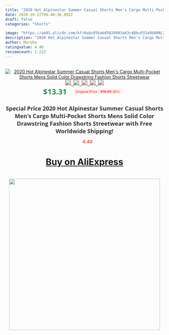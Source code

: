 ```yaml
---
title: "2020 Hot Alpinestar Summer Casual Shorts Men's Cargo Multi-Pocket Shorts Mens Solid Color Drawstring Fashion Shorts Streetwear"
date: 2020-10-22T08:40:36.892Z
draft: false
categories: "Shorts"

image: "https://ae01.alicdn.com/kf/Habc056abd5024903a83c48bc033a9b80N/2020-Hot-Alpinestar-Summer-Casual-Shorts-Men-s-Cargo-Multi-Pocket-Shorts-Mens-Solid-Color-Drawstring.jpg"
description: "2020 Hot Alpinestar Summer Casual Shorts Men's Cargo Multi-Pocket Shorts Mens Solid Color Drawstring Fashion Shorts Streetwear"
author: Marsha
ratingvalue: 4.40
reviewcount: 1.222
---
```

<br>
<div style="text-align: center;">
<a href="https://s.click.aliexpress.com/e/_A3f1JJ" target="_blank" rel="nofollow noopener noreferrer"><img alt="2020 Hot Alpinestar Summer Casual Shorts Men's Cargo Multi-Pocket Shorts Mens Solid Color Drawstring Fashion Shorts Streetwear" class="magnifier-image" src="https://ae01.alicdn.com/kf/Habc056abd5024903a83c48bc033a9b80N/2020-Hot-Alpinestar-Summer-Casual-Shorts-Men-s-Cargo-Multi-Pocket-Shorts-Mens-Solid-Color-Drawstring.jpg_640x640.jpg">
<br>
<img style="border:1px solid salmon" src="https://ae01.alicdn.com/kf/Habc056abd5024903a83c48bc033a9b80N/2020-Hot-Alpinestar-Summer-Casual-Shorts-Men-s-Cargo-Multi-Pocket-Shorts-Mens-Solid-Color-Drawstring.jpg_120x120.jpg">&nbsp;&nbsp;<img style="border:1px solid salmon" src="https://ae01.alicdn.com/kf/H4b88af4b168a407bb92fbf804d0304a4U/2020-Hot-Alpinestar-Summer-Casual-Shorts-Men-s-Cargo-Multi-Pocket-Shorts-Mens-Solid-Color-Drawstring.jpg_120x120.jpg">&nbsp;&nbsp;<img style="border:1px solid salmon" src="https://ae01.alicdn.com/kf/H8ad61d4bab424b1a85cfe250d1c50729C/2020-Hot-Alpinestar-Summer-Casual-Shorts-Men-s-Cargo-Multi-Pocket-Shorts-Mens-Solid-Color-Drawstring.jpg_120x120.jpg">&nbsp;&nbsp;<img style="border:1px solid salmon" src="https://ae01.alicdn.com/kf/H3db9d7544a444819985750dae5610f51I/2020-Hot-Alpinestar-Summer-Casual-Shorts-Men-s-Cargo-Multi-Pocket-Shorts-Mens-Solid-Color-Drawstring.jpg_120x120.jpg">&nbsp;&nbsp;<img style="border:1px solid salmon" src="https://ae01.alicdn.com/kf/Hb35c79c0ee244a70bcb3024410a98072J/2020-Hot-Alpinestar-Summer-Casual-Shorts-Men-s-Cargo-Multi-Pocket-Shorts-Mens-Solid-Color-Drawstring.jpg_120x120.jpg"></a></div><br0>
<div style="text-align: center;"><span style="background-color: white; border: 0px; box-sizing: border-box; color: seagreen; display: inline-block; font-family: &quot;open sans&quot; , &quot;arial&quot; , &quot;helvetica&quot; , sans-serif , &quot;heiti&quot;; font-size: 24px; font-stretch: inherit; font-weight: 700; line-height: inherit; margin: 0px 10px 0px 0px; padding: 0px; vertical-align: middle;">$13.31 </span>
<span style="background: rgb(255 , 241 , 241); border-radius: 3px; border: 0px; box-sizing: border-box; color: #ff4747; display: inline-block; font-family: inherit; font-size: 12px; font-stretch: inherit; font-style: inherit; font-variant: inherit; font-weight: 600; line-height: inherit; margin: 0px; padding: 2px 5px; transform: scale(0.9); vertical-align: middle;">Original Price : <b style="text-decoration: line-through;">$19.02 </b> 30%&nbsp;&nbsp;</span></div>
<h1 style="color: #333333; display: inline-block; font-family: &quot;open sans&quot; , &quot;arial&quot; , &quot;helvetica&quot; , sans-serif , &quot;heiti&quot;; font-size: 18px; font-stretch: inherit; font-weight: 700; text-align: center;">Special Price 2020 Hot Alpinestar Summer Casual Shorts Men's Cargo Multi-Pocket Shorts Mens Solid Color Drawstring Fashion Shorts Streetwear with Free Worldwide Shipping!</h1>
<div style="color: #ff4747; text-align: center;">
<img src="https://4.bp.blogspot.com/-M0ZcTcb-5uY/XleCXlxnR4I/AAAAAAAAAEc/OrjgMkXV1oMQFaCRZj5HQwOCBcu3w1FegCPcBGAYYCw/s1600/star.png" style="height: 15px;">&nbsp;<b>4.40</b></div>
<div class="button_cont" align="center"><a class="buynow_a" href="https://s.click.aliexpress.com/e/_A3f1JJ" target="_blank" rel="nofollow noopener noreferrer"><H1>Buy on AliExpress</H1></a></div><br>
<div class="separator" style="clear: both; text-align: center;">
<img src="https://lh3.googleusercontent.com/-pTy5HemUv9M/XlePHvY0dAI/AAAAAAAAAE4/0nX5iRUoIWY8eMW9Dpxeirr157OZliDIgCLcBGAsYHQ/s1600/badge.gif" width="480">
</div>
